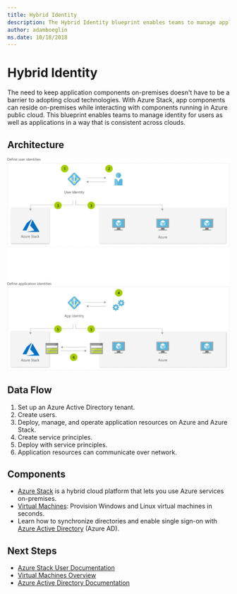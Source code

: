 ```yaml
---
title: Hybrid Identity 
description: The Hybrid Identity blueprint enables teams to manage applications and user identity consistently across clouds with the utilization of Azure Stack
author: adamboeglin
ms.date: 10/18/2018
---
```

# Hybrid Identity 
The need to keep application components on-premises doesn't have to be a barrier to adopting cloud technologies. With Azure Stack, app components can reside on-premises while interacting with components running in Azure public cloud. This blueprint enables teams to manage identity for users as well as applications in a way that is consistent across clouds.

## Architecture
<img src="media/hybrid-identity.svg" alt='architecture diagram' />

## Data Flow
1. Set up an Azure Active Directory tenant.
1. Create users.
1. Deploy, manage, and operate application resources on Azure and Azure Stack.
1. Create service principles.
1. Deploy with service principles.
1. Application resources can communicate over network.

## Components
* [Azure Stack](http://azure.microsoft.com/overview/azure-stack/) is a hybrid cloud platform that lets you use Azure services on-premises.
* [Virtual Machines](href="http://azure.microsoft.com/services/virtual-machines/): Provision Windows and Linux virtual machines in seconds.
* Learn how to synchronize directories and enable single sign-on with [Azure Active Directory](http://azure.microsoft.com/services/active-directory/) (Azure AD).

## Next Steps
* [Azure Stack User Documentation](https://docs.microsoft.com/azure/azure-stack/user)
* [Virtual Machines Overview](href="http://azure.microsoft.com/services/virtual-machines/)
* [Azure Active Directory Documentation](https://docs.microsoft.com/azure/active-directory)